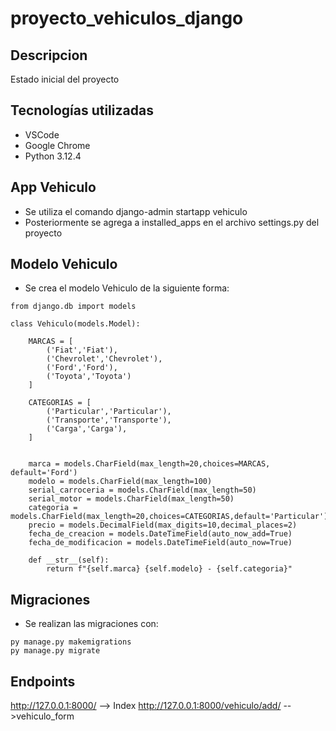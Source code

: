 # proyecto_vehiculos_django

## Descripcion
Estado inicial del proyecto

## Tecnologías utilizadas
- VSCode 
- Google Chrome
- Python 3.12.4

## App Vehiculo
- Se utiliza el comando django-admin startapp vehiculo 
- Posteriormente se agrega a installed_apps en el archivo settings.py del proyecto
## Modelo Vehiculo
- Se crea el modelo Vehiculo de la siguiente forma:

```
from django.db import models

class Vehiculo(models.Model):

    MARCAS = [
        ('Fiat','Fiat'),
        ('Chevrolet','Chevrolet'),
        ('Ford','Ford'),
        ('Toyota','Toyota')
    ]

    CATEGORIAS = [
        ('Particular','Particular'),
        ('Transporte','Transporte'),
        ('Carga','Carga'),
    ]


    marca = models.CharField(max_length=20,choices=MARCAS, default='Ford')
    modelo = models.CharField(max_length=100)
    serial_carroceria = models.CharField(max_length=50)
    serial_motor = models.CharField(max_length=50)
    categoria = models.CharField(max_length=20,choices=CATEGORIAS,default='Particular')
    precio = models.DecimalField(max_digits=10,decimal_places=2)
    fecha_de_creacion = models.DateTimeField(auto_now_add=True)   
    fecha_de_modificacion = models.DateTimeField(auto_now=True)   

    def __str__(self):
        return f"{self.marca} {self.modelo} - {self.categoria}"
```
## Migraciones
- Se realizan las migraciones con:
```
py manage.py makemigrations
py manage.py migrate
```
## Endpoints
http://127.0.0.1:8000/ --> Index
http://127.0.0.1:8000/vehiculo/add/ -->vehiculo_form